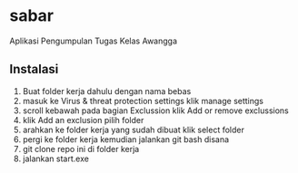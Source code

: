 # sabar
Aplikasi Pengumpulan Tugas Kelas Awangga
## Instalasi
1. Buat folder kerja dahulu dengan nama bebas
2. masuk ke Virus & threat protection settings klik manage settings
3. scroll kebawah pada bagian Exclussion klik Add or remove exclussions
4. klik Add an exclusion pilih folder
5. arahkan ke folder kerja yang sudah dibuat klik select folder
6. pergi ke folder kerja kemudian jalankan git bash disana
7. git clone repo ini di folder kerja
8. jalankan start.exe


